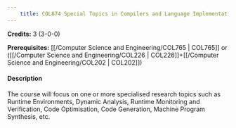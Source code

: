```yaml
---
    title: COL874 Special Topics in Compilers and Language Implementation
---
```

**Credits:** 3 (3-0-0)



**Prerequisites:** [[/Computer Science and Engineering/COL765 | COL765]] or ([[/Computer Science and Engineering/COL226 | COL226]]+[[/Computer Science and Engineering/COL202 | COL202]])

#### Description 
The course will focus on one or more specialised research topics such as Runtime Environments, Dynamic Analysis, Runtime Monitoring and Verification, Code Optimisation, Code Generation, Machine Program Synthesis, etc.